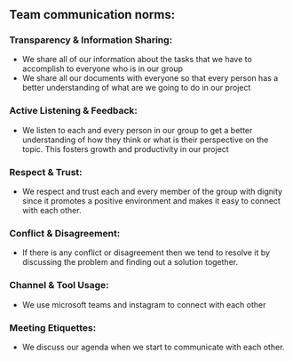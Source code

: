 # <Working Agreements>

## Team communication norms:

### Transparency & Information Sharing: 
- We share all of our information about the tasks that we have to accomplish to everyone who is in our group
- We share all our documents with everyone so that every person has a better understanding of what are we going to do in our project
### Active Listening & Feedback:
- We listen to each and every person in our group to get a better understanding of how they think or what is their perspective on the topic. This fosters growth and productivity in our project
### Respect & Trust:
- We respect and trust each and every member of the group with dignity since it promotes a positive environment and makes it easy to connect with each other.
### Conflict & Disagreement:
- If there is any conflict or disagreement then we tend to resolve it by discussing the problem and finding out a solution together.
### Channel & Tool Usage:
- We use microsoft teams and instagram to connect with each other
### Meeting Etiquettes: 
- We discuss our agenda when we start to communicate with each other.

